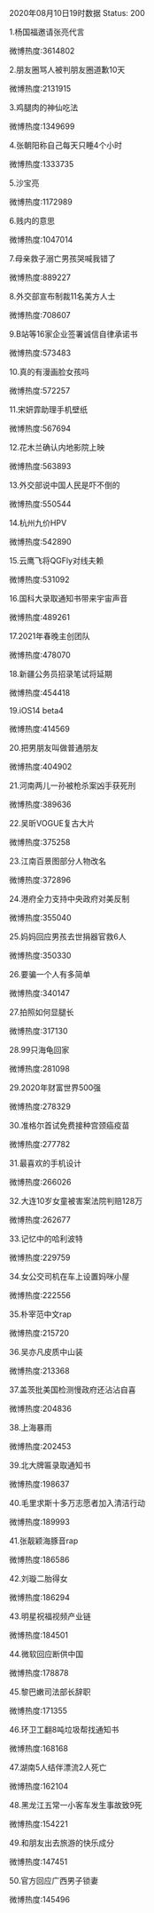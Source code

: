 2020年08月10日19时数据
Status: 200

1.杨国福邀请张亮代言

微博热度:3614802

2.朋友圈骂人被判朋友圈道歉10天

微博热度:2131915

3.鸡腿肉的神仙吃法

微博热度:1349699

4.张朝阳称自己每天只睡4个小时

微博热度:1333735

5.沙宝亮

微博热度:1172989

6.贱内的意思

微博热度:1047014

7.母亲救子溺亡男孩哭喊我错了

微博热度:889227

8.外交部宣布制裁11名美方人士

微博热度:708607

9.B站等16家企业签署诚信自律承诺书

微博热度:573483

10.真的有漫画脸女孩吗

微博热度:572257

11.宋妍霏助理手机壁纸

微博热度:567694

12.花木兰确认内地影院上映

微博热度:563893

13.外交部说中国人民是吓不倒的

微博热度:550544

14.杭州九价HPV

微博热度:542890

15.云鹰飞将QGFly对线夫赖

微博热度:531092

16.国科大录取通知书带来宇宙声音

微博热度:489261

17.2021年春晚主创团队

微博热度:478070

18.新疆公务员招录笔试将延期

微博热度:454418

19.iOS14 beta4

微博热度:414569

20.把男朋友叫做普通朋友

微博热度:404902

21.河南两儿一孙被枪杀案凶手获死刑

微博热度:389636

22.吴昕VOGUE复古大片

微博热度:375258

23.江南百景图部分人物改名

微博热度:372896

24.港府全力支持中央政府对美反制

微博热度:355040

25.妈妈回应男孩去世捐器官救6人

微博热度:350330

26.要骗一个人有多简单

微博热度:340147

27.拍照如何显腿长

微博热度:317130

28.99只海龟回家

微博热度:281098

29.2020年财富世界500强

微博热度:278329

30.准格尔首试免费接种宫颈癌疫苗

微博热度:277782

31.最喜欢的手机设计

微博热度:266026

32.大连10岁女童被害案法院判赔128万

微博热度:262677

33.记忆中的哈利波特

微博热度:229759

34.女公交司机在车上设置妈咪小屋

微博热度:222556

35.朴宰范中文rap

微博热度:215720

36.吴亦凡皮质中山装

微博热度:213368

37.盖茨批美国检测慢政府还沾沾自喜

微博热度:204836

38.上海暴雨

微博热度:202453

39.北大牌匾录取通知书

微博热度:198637

40.毛里求斯十多万志愿者加入清洁行动

微博热度:189993

41.张靓颖海豚音rap

微博热度:186586

42.刘璇二胎得女

微博热度:186294

43.明星祝福视频产业链

微博热度:184501

44.微软回应断供中国

微博热度:178878

45.黎巴嫩司法部长辞职

微博热度:171355

46.环卫工翻8吨垃圾帮找通知书

微博热度:168168

47.湖南5人结伴漂流2人死亡

微博热度:162104

48.黑龙江五常一小客车发生事故致9死

微博热度:154221

49.和朋友出去旅游的快乐成分

微博热度:147451

50.官方回应广西男子锁妻

微博热度:145496


